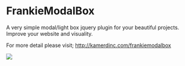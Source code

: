 FrankieModalBox
===============

A very simple modal/light box jquery plugin for your beautiful projects. Improve your website and visuality.

For more detail please visit; http://kamerdinc.com/frankiemodalbox

<img src="http://i.imgur.com/cswCufR.png" />